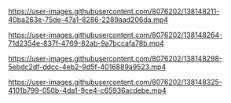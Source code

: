 https://user-images.githubusercontent.com/8076202/138148211-40ba263e-75de-47a1-8286-2289aad206da.mp4

https://user-images.githubusercontent.com/8076202/138148264-71d2354e-837f-4769-82ab-9a7bccafa78b.mp4

https://user-images.githubusercontent.com/8076202/138148298-5ebdc2df-ddcc-4eb2-9d5f-4016889a9523.mp4

https://user-images.githubusercontent.com/8076202/138148325-4101b799-050b-4da1-9ce4-c65936acdebe.mp4
